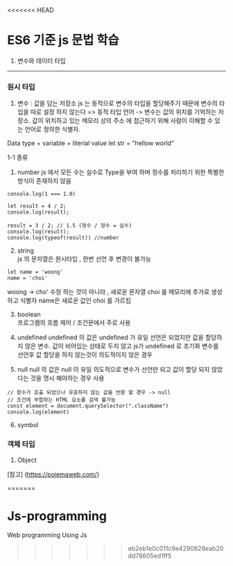 <<<<<<< HEAD
# ES6 기준 js 문법 학습

1. 변수와 데이터 타입

***
### 원시 타입 
1. 변수 : 값을 담는 저장소
js 는 동적으로 변수의 타입을 할당해주기 때문에 변수의 타입을 따로 설정 하지 않는다 
=> 동적 타입 언어
-> 변수는 값의 위치를 기억하는 저장소. 값이 위치하고 있는 메모리 상의 주소
에 접근하기 위해 사람이 이해할 수 있는 언어로 정의한 식별자.

Data type + variable + literial value
let str = "hellow world" 

1-1 종류 
1. number
js 에서 모든 수는 실수로 Type을 부여 하며 정수를 처리하기 위한 특별한 방식이 존재하지 않음
```
console.log(1 === 1.0)

let result = 4 / 2;
console.log(result);

result = 3 / 2; // 1.5 (정수 / 정수 = 실수)
console.log(result);
console.log(typeof(result)) //number
```
2. string <br/>
js 의 문자열은 원시타입 , 한번 선언 후 변경이 불가능
```
let name = 'woong'
name = 'choi'
```
woong -> cho' 수정 하는 것이 아니라 , 
새로운 문자열 choi 를 메모리에 추가로 생성 하고 식별자 name은 
새로운 값인 choi 를 가르킴

3. boolean 	
프로그램의 흐름 제어 / 조건문에서 주로 사용

4. undefined
undefined 의 값은 undefined 가 유일
선언은 되었지만 값을 할당하지 않은 변수. 
값이 비어있는 상태로 두지 않고 js가 undefined 로 초기화
변수를 선언후 값 할당을 하지 않는것이 의도적이지 않은 경우

5. null
null 의 값은 null 이 유일
 의도적으로 변수가 선언만 되고 
값이 할당 되지 않았다는 것을 명시 해야하는 경우 사용
```
// 함수가 호출 되었으나 유효하지 않는 값을 반환 할 경우 -> null
// 조건에 부합하는 HTML 요소를 검색 불가능
const element = document.querySelector(".className")
console.log(element)
```
6. symbol

### 객체 타입

1. Object 

[참고] (https://poiemaweb.com/)


=======
# Js-programming
Web programming Using Js
>>>>>>> eb2eb1e0c011c9e4290828eab20dd78605ed1ff5
